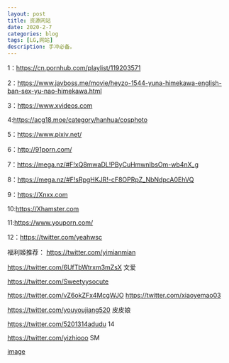 ```yaml
---
layout: post
title: 资源网站
date: 2020-2-7
categories: blog
tags: [LG,网站]
description: 手冲必备。
---
```


1：https://cn.pornhub.com/playlist/119203571

2：https://www.javboss.me/movie/heyzo-1544-yuna-himekawa-english-ban-sex-yu-nao-himekawa.html

3：https://www.xvideos.com

4:https://acg18.moe/category/hanhua/cosphoto

5：https://www.pixiv.net/

6：http://91porn.com/

7：https://mega.nz/#F!xQ8mwaDL!PByCuHmwnIbsOm-wb4nX_g

8：https://mega.nz/#F!sRpgHKJR!-cF8OPRpZ_NbNdpcA0EhVQ

9：https://Xnxx.com

10:https://Xhamster.com

11:https://www.youporn.com/

12：https://twitter.com/yeahwsc


福利姬推荐：
https://twitter.com/yimianmian

https://twitter.com/6UfTbWtrxm3mZsX 文爱

https://twitter.com/Sweetyysocute

https://twitter.com/vZ6okZFx4McgWJO
https://twitter.com/xiaoyemao03

https://twitter.com/youyoujiang520 皮皮娘

https://twitter.com/5201314adudu 14

https://twitter.com/yizhiooo  SM


[image](https://github.com/chinaswat/chinaswat.github.io/blob/master/Defeat.png?raw=true)








